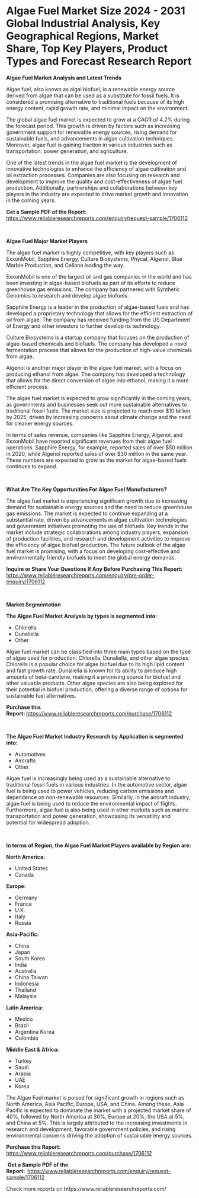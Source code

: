 <p><h1>Algae Fuel Market Size 2024 - 2031 Global Industrial Analysis, Key Geographical Regions, Market Share, Top Key Players, Product Types and Forecast Research Report</h1></p><p><strong>Algae Fuel Market Analysis and Latest Trends</strong></p>
<p><p>Algae fuel, also known as algal biofuel, is a renewable energy source derived from algae that can be used as a substitute for fossil fuels. It is considered a promising alternative to traditional fuels because of its high energy content, rapid growth rate, and minimal impact on the environment.</p><p>The global algae fuel market is expected to grow at a CAGR of 4.2% during the forecast period. This growth is driven by factors such as increasing government support for renewable energy sources, rising demand for sustainable fuels, and advancements in algae cultivation techniques. Moreover, algae fuel is gaining traction in various industries such as transportation, power generation, and agriculture.</p><p>One of the latest trends in the algae fuel market is the development of innovative technologies to enhance the efficiency of algae cultivation and oil extraction processes. Companies are also focusing on research and development to improve the quality and cost-effectiveness of algae fuel production. Additionally, partnerships and collaborations between key players in the industry are expected to drive market growth and innovation in the coming years.</p></p>
<p><strong>Get a Sample PDF of the Report:&nbsp;</strong> <a href="https://www.reliableresearchreports.com/enquiry/request-sample/1706112">https://www.reliableresearchreports.com/enquiry/request-sample/1706112</a></p>
<p>&nbsp;</p>
<p><strong>Algae Fuel Major Market Players</strong></p>
<p><p>The algae fuel market is highly competitive, with key players such as ExxonMobil, Sapphire Energy, Culture Biosystems, Phycal, Algenol, Blue Marble Production, and Cellana leading the way. </p><p>ExxonMobil is one of the largest oil and gas companies in the world and has been investing in algae-based biofuels as part of its efforts to reduce greenhouse gas emissions. The company has partnered with Synthetic Genomics to research and develop algae biofuels.</p><p>Sapphire Energy is a leader in the production of algae-based fuels and has developed a proprietary technology that allows for the efficient extraction of oil from algae. The company has received funding from the US Department of Energy and other investors to further develop its technology.</p><p>Culture Biosystems is a startup company that focuses on the production of algae-based chemicals and biofuels. The company has developed a novel fermentation process that allows for the production of high-value chemicals from algae.</p><p>Algenol is another major player in the algae fuel market, with a focus on producing ethanol from algae. The company has developed a technology that allows for the direct conversion of algae into ethanol, making it a more efficient process.</p><p>The algae fuel market is expected to grow significantly in the coming years, as governments and businesses seek out more sustainable alternatives to traditional fossil fuels. The market size is projected to reach over $10 billion by 2025, driven by increasing concerns about climate change and the need for cleaner energy sources.</p><p>In terms of sales revenue, companies like Sapphire Energy, Algenol, and ExxonMobil have reported significant revenues from their algae fuel operations. Sapphire Energy, for example, reported sales of over $50 million in 2020, while Algenol reported sales of over $30 million in the same year. These numbers are expected to grow as the market for algae-based fuels continues to expand.</p></p>
<p>&nbsp;</p>
<p><strong>What Are The Key Opportunities For Algae Fuel Manufacturers?</strong></p>
<p><p>The algae fuel market is experiencing significant growth due to increasing demand for sustainable energy sources and the need to reduce greenhouse gas emissions. The market is expected to continue expanding at a substantial rate, driven by advancements in algae cultivation technologies and government initiatives promoting the use of biofuels. Key trends in the market include strategic collaborations among industry players, expansion of production facilities, and research and development activities to improve the efficiency of algae biofuel production. The future outlook of the algae fuel market is promising, with a focus on developing cost-effective and environmentally friendly biofuels to meet the global energy demands.</p></p>
<p><strong>Inquire or Share Your Questions If Any Before Purchasing This Report:</strong> <a href="https://www.reliableresearchreports.com/enquiry/pre-order-enquiry/1706112">https://www.reliableresearchreports.com/enquiry/pre-order-enquiry/1706112</a></p>
<p>&nbsp;</p>
<p><strong>Market Segmentation</strong></p>
<p><strong>The Algae Fuel Market Analysis by types is segmented into:</strong></p>
<p><ul><li>Chlorella</li><li>Dunaliella</li><li>Other</li></ul></p>
<p><p>Algae fuel market can be classified into three main types based on the type of algae used for production: Chlorella, Dunaliella, and other algae species. Chlorella is a popular choice for algae biofuel due to its high lipid content and fast growth rate. Dunaliella is known for its ability to produce high amounts of beta-carotene, making it a promising source for biofuel and other valuable products. Other algae species are also being explored for their potential in biofuel production, offering a diverse range of options for sustainable fuel alternatives.</p></p>
<p><strong>Purchase this Report:&nbsp;</strong><a href="https://www.reliableresearchreports.com/purchase/1706112">https://www.reliableresearchreports.com/purchase/1706112</a></p>
<p>&nbsp;</p>
<p><strong>The Algae Fuel Market Industry Research by Application is segmented into:</strong></p>
<p><ul><li>Automotives</li><li>Aircrafts</li><li>Other</li></ul></p>
<p><p>Algae fuel is increasingly being used as a sustainable alternative to traditional fossil fuels in various industries. In the automotive sector, algae fuel is being used to power vehicles, reducing carbon emissions and dependence on non-renewable resources. Similarly, in the aircraft industry, algae fuel is being used to reduce the environmental impact of flights. Furthermore, algae fuel is also being used in other markets such as marine transportation and power generation, showcasing its versatility and potential for widespread adoption.</p></p>
<p>&nbsp;</p>
<p><strong>In terms of Region, the Algae Fuel Market Players available by Region are:</strong></p>
<p>
    <p> <strong> North America: </strong>
        <ul>
            <li>United States</li>
            <li>Canada</li>
        </ul>
        </p> 
    <p> <strong> Europe: </strong>
        <ul>
            <li>Germany</li>
            <li>France</li>
            <li>U.K.</li>
            <li>Italy</li>
            <li>Russia</li>
        </ul>
        </p> 
    <p> <strong> Asia-Pacific: </strong>
        <ul>
            <li>China</li>
            <li>Japan</li>
            <li>South Korea</li>
            <li>India</li>
            <li>Australia</li>
            <li>China Taiwan</li>
            <li>Indonesia</li>
            <li>Thailand</li>
            <li>Malaysia</li>
        </ul>
        </p> 
    <p> <strong> Latin America: </strong>
        <ul>
            <li>Mexico</li>
            <li>Brazil</li>
            <li>Argentina Korea</li>
            <li>Colombia</li>
        </ul>
        </p> 
    <p> <strong> Middle East & Africa: </strong>
        <ul>
            <li>Turkey</li>
            <li>Saudi</li>
            <li>Arabia</li>
            <li>UAE</li>
            <li>Korea</li>
        </ul>
    </p>
    </p>
<p><p>The Algae Fuel market is poised for significant growth in regions such as North America, Asia Pacific, Europe, USA, and China. Among these, Asia Pacific is expected to dominate the market with a projected market share of 40%, followed by North America at 30%, Europe at 20%, the USA at 5%, and China at 5%. This is largely attributed to the increasing investments in research and development, favorable government policies, and rising environmental concerns driving the adoption of sustainable energy sources.</p></p>
<p><strong>Purchase this Report: </strong><a href="https://www.reliableresearchreports.com/purchase/1706112">https://www.reliableresearchreports.com/purchase/1706112</a></p>
<p>&nbsp;<strong>Get a Sample PDF of the Report:&nbsp;&nbsp;</strong><a href="https://www.reliableresearchreports.com/enquiry/request-sample/1706112">https://www.reliableresearchreports.com/enquiry/request-sample/1706112</a></p>
<p><strong></strong></p>
<p>Check more reports on https://www.reliableresearchreports.com/</p>